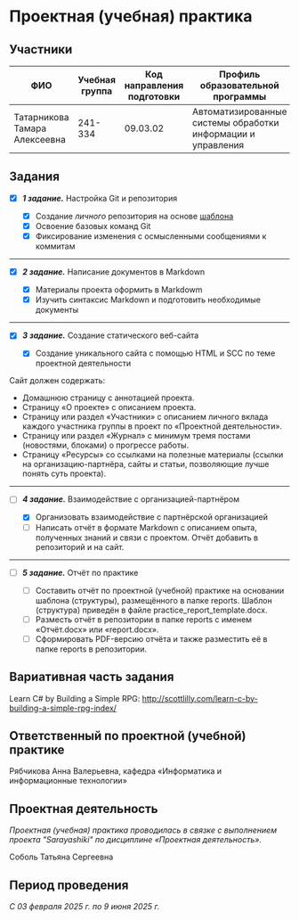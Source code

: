 # Проектная (учебная) практика
## Участники
| ФИО | Учебная группа | Код направления подготовки | Профиль образовательной программы |
|---|---|---|---|
| Татарникова Тамара Алексеевна | 241-334 | 09.03.02 |  Автоматизированные системы обработки информации и управления  |

## Задания
- [x] ***1 задание.*** Настройка Git и репозитория
      
  - [x] Создание _личного_ репозитория на основе [шаблона](https://github.com/mospol/practice-2025-1?tab=readme-ov-file#%D1%83%D1%87%D0%B0%D1%81%D1%82%D0%BD%D0%B8%D0%BA%D0%B8)
  - [x] Освоение базовых команд Git
  - [x] Фиксирование изменения с осмысленными сообщениями к коммитам
____
- [x] ***2 задание.*** Написание документов в Markdown
      
  - [x] Материалы проекта оформить в Markdowm
  - [x] Изучить синтаксис Markdown и подготовить необходимые документы
____
- [x] ***3 задание.*** Создание статического веб-сайта
      
  - [x]  Создание уникального сайта с помощью HTML и SCC по теме проектной деятельности
  
Cайт должен содержать:
+ Домашнюю страницу с аннотацией проекта.
+ Страницу «О проекте» с описанием проекта.
+ Страницу или раздел «Участники» с описанием личного вклада каждого участника группы в проект по «Проектной деятельности».
+ Страницу или раздел «Журнал» с минимум тремя постами (новостями, блоками) о прогрессе работы.
+ Страницу «Ресурсы» со ссылками на полезные материалы (ссылки на организацию-партнёра, сайты и статьи, позволяющие лучше понять суть проекта).

____
- [ ] ***4 задание.*** Взаимодействие с организацией-партнёром
      
  - [x] Организовать взаимодействие с партнёрской организацией
  - [ ] Написать отчёт в формате Markdown с описанием опыта, полученных знаний и связи с проектом. Отчёт добавить в репозиторий и на сайт.
____
- [ ] ***5 задание.*** Отчёт по практике
      
  - [ ] Составить отчёт по проектной (учебной) практике на основании шаблона (структуры), размещённого в папке reports. Шаблон (структура) приведён в файле practice_report_template.docx.
  - [ ] Разместь отчёт в репозитории в папке reports с именем «Отчёт.docx» или «report.docx».
  - [ ] Сформировать PDF-версию отчёта и также разместить её в папке reports в репозитории.

## Вариативная часть задания

Learn C# by Building a Simple RPG:
http://scottlilly.com/learn-c-by-building-a-simple-rpg-index/

## Ответственный по проектной (учебной) практике
Рябчикова Анна Валерьевна, кафедра «Информатика и информационные технологии»

## Проектная деятельность
*Проектная (учебная) практика проводилась в связке с выполнением проекта "Sarayashiki" по дисциплине «Проектная деятельность».*

Соболь Татьяна Сергеевна
## Период проведения
*С 03 февраля 2025 г. по 9 июня 2025 г.*
